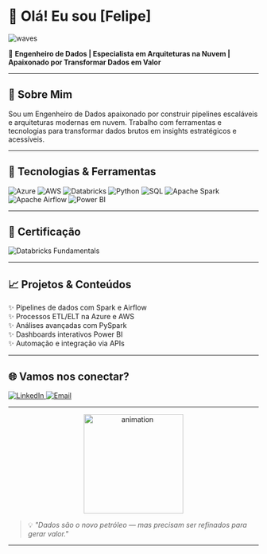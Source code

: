 # 👋 Olá! Eu sou [Felipe]

![waves](https://media.giphy.com/media/hvRJCLFzcasrR4ia7z/giphy.gif)

🎯 **Engenheiro de Dados | Especialista em Arquiteturas na Nuvem | Apaixonado por Transformar Dados em Valor**

---

## 🚀 Sobre Mim

Sou um Engenheiro de Dados apaixonado por construir pipelines escaláveis e arquiteturas modernas em nuvem. Trabalho com ferramentas e tecnologias para transformar dados brutos em insights estratégicos e acessíveis.

---

## 🧰 Tecnologias & Ferramentas

<p>
  <img alt="Azure" src="https://img.shields.io/badge/Azure-0078D4?style=for-the-badge&logo=microsoft-azure&logoColor=white" />
  <img alt="AWS" src="https://img.shields.io/badge/AWS-232F3E?style=for-the-badge&logo=amazon-aws&logoColor=white" />
  <img alt="Databricks" src="https://img.shields.io/badge/Databricks-F16E1C?style=for-the-badge&logo=databricks&logoColor=white" />
  <img alt="Python" src="https://img.shields.io/badge/Python-3776AB?style=for-the-badge&logo=python&logoColor=white" />
  <img alt="SQL" src="https://img.shields.io/badge/SQL-4479A1?style=for-the-badge&logo=mysql&logoColor=white" />
  <img alt="Apache Spark" src="https://img.shields.io/badge/Apache_Spark-E25A1C?style=for-the-badge&logo=apache-spark&logoColor=white" />
  <img alt="Apache Airflow" src="https://img.shields.io/badge/Apache_Airflow-017CEE?style=for-the-badge&logo=apache-airflow&logoColor=white" />
  <img alt="Power BI" src="https://img.shields.io/badge/Power_BI-F2C811?style=for-the-badge&logo=microsoft-powerbi&logoColor=black" />
</p>

---

## 📜 Certificação

<p>
  <img alt="Databricks Fundamentals" src="https://img.shields.io/badge/Databricks_Lakehouse_Fundamentals-blue?style=for-the-badge&logo=databricks&logoColor=white" />
</p>

---

## 📈 Projetos & Conteúdos

✨ Pipelines de dados com Spark e Airflow  
✨ Processos ETL/ELT na Azure e AWS  
✨ Análises avançadas com PySpark  
✨ Dashboards interativos Power BI  
✨ Automação e integração via APIs

---

## 🌐 Vamos nos conectar?

<p>
  <a href="https://www.linkedin.com/in/ffs-data-eng/" target="_blank">
    <img alt="LinkedIn" src="https://img.shields.io/badge/-LinkedIn-0077B5?style=for-the-badge&logo=linkedin&logoColor=white" />
  </a>
  <a href="mailto:felipefsantos.93@gmail.com" target="_blank">
    <img alt="Email" src="https://img.shields.io/badge/-Email-D14836?style=for-the-badge&logo=gmail&logoColor=white" />
  </a>
</p>

---

<p align="center">
  <img src="https://media.giphy.com/media/3o7TKtnuHOHHUjR38Y/giphy.gif" width="200" alt="animation"/>
</p>

> 💡 *"Dados são o novo petróleo — mas precisam ser refinados para gerar valor."*

---
